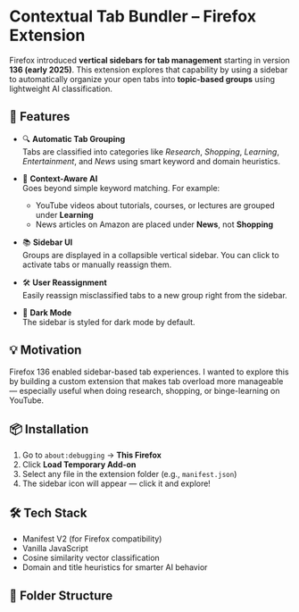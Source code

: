 # Contextual Tab Bundler – Firefox Extension

Firefox introduced **vertical sidebars for tab management** starting in version **136 (early 2025)**. This extension explores that capability by using a sidebar to automatically organize your open tabs into **topic-based groups** using lightweight AI classification.

## 🚀 Features

- 🔍 **Automatic Tab Grouping**  
  Tabs are classified into categories like _Research_, _Shopping_, _Learning_, _Entertainment_, and _News_ using smart keyword and domain heuristics.

- 🧠 **Context-Aware AI**  
  Goes beyond simple keyword matching. For example:
  - YouTube videos about tutorials, courses, or lectures are grouped under **Learning**
  - News articles on Amazon are placed under **News**, not **Shopping**

- 📚 **Sidebar UI**  
  Groups are displayed in a collapsible vertical sidebar. You can click to activate tabs or manually reassign them.

- 🛠️ **User Reassignment**  
  Easily reassign misclassified tabs to a new group right from the sidebar.

- 🌙 **Dark Mode**  
  The sidebar is styled for dark mode by default.

## 💡 Motivation

Firefox 136 enabled sidebar-based tab experiences. I wanted to explore this by building a custom extension that makes tab overload more manageable — especially useful when doing research, shopping, or binge-learning on YouTube.

## 📦 Installation

1. Go to `about:debugging` → **This Firefox**
2. Click **Load Temporary Add-on**
3. Select any file in the extension folder (e.g., `manifest.json`)
4. The sidebar icon will appear — click it and explore!

## 🛠️ Tech Stack

- Manifest V2 (for Firefox compatibility)
- Vanilla JavaScript
- Cosine similarity vector classification
- Domain and title heuristics for smarter AI behavior

## 📁 Folder Structure


